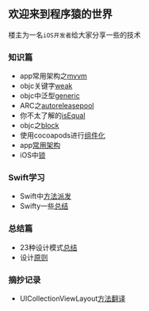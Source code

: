 ## 欢迎来到程序猿的世界

楼主为一名`iOS开发者`给大家分享一些的技术

### 知识篇
* app常用架构之[mvvm](knowledge/mvvm.md)
* objc关键字[weak](knowledge/weak.md)
* objc中泛型[generic](knowledge/generic.md)
* ARC之[autoreleasepool](knowledge/autoreleasepool.md)
* 你不太了解的[isEqual](knowledge/isEqual.md)
* objc之[block](knowledge/block.md)
* 使用cocoapods进行[组件化](knowledge/使用cocoapods进行组件化.md)
* app[常用架构](knowledge/App常用架构.md)
* iOS中[锁](knowledge/iOS中锁.md)

### Swift学习
* Swift中[方法派发](swift/swift方法派发.md)
* Swifty一些[总结](swift/Swift一些总结.md)

### 总结篇
* 23种设计模式[总结](summary/23种设计模式总结.md)
* 设计[原则](summary/设计原则.md)

### 摘抄记录
* UICollectionViewLayout[方法翻译](summary/UICollectionViewLayout.md)

